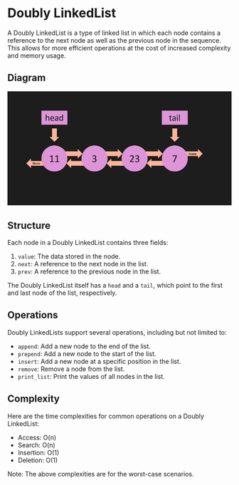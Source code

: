 # Doubly LinkedList

A Doubly LinkedList is a type of linked list in which each node contains a reference to the next node as well as the previous node in the sequence. This allows for more efficient operations at the cost of increased complexity and memory usage.

## Diagram

![Doubly LinkedList Diagram](linkedlist-diagram.png)

## Structure

Each node in a Doubly LinkedList contains three fields:

1. `value`: The data stored in the node.
2. `next`: A reference to the next node in the list.
3. `prev`: A reference to the previous node in the list.

The Doubly LinkedList itself has a `head` and a `tail`, which point to the first and last node of the list, respectively.

## Operations

Doubly LinkedLists support several operations, including but not limited to:

- `append`: Add a new node to the end of the list.
- `prepend`: Add a new node to the start of the list.
- `insert`: Add a new node at a specific position in the list.
- `remove`: Remove a node from the list.
- `print_list`: Print the values of all nodes in the list.

## Complexity

Here are the time complexities for common operations on a Doubly LinkedList:

- Access: O(n)
- Search: O(n)
- Insertion: O(1)
- Deletion: O(1)

Note: The above complexities are for the worst-case scenarios.